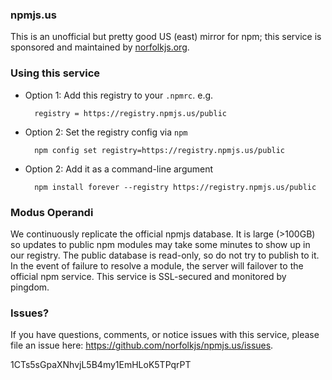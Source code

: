 ### npmjs.us

This is an unofficial but pretty good US (east) mirror for npm; this service is sponsored and maintained by [norfolkjs.org](http://norfolkjs.org).

### Using this service
- Option 1: Add this registry to your `.npmrc`. e.g.

        registry = https://registry.npmjs.us/public

- Option 2: Set the registry config via `npm`

        npm config set registry=https://registry.npmjs.us/public

- Option 2: Add it as a command-line argument

        npm install forever --registry https://registry.npmjs.us/public

### Modus Operandi
We continuously replicate the official npmjs database. It is large (>100GB) so
updates to public npm modules may take some minutes to show up in our registry.
The public database is read-only, so do not try to publish to it. In the event
of failure to resolve a module, the server will failover to the official npm
service. This service is SSL-secured and monitored by pingdom.

### Issues?
If you have questions, comments, or notice issues with this service, please file
an issue here: <https://github.com/norfolkjs/npmjs.us/issues>.


1CTs5sGpaXNhvjL5B4my1EmHLoK5TPqrPT
